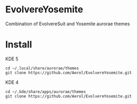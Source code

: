 # EvolvereYosemite
Combination of EvolvereSuit and Yosemite aurorae themes

# Install
KDE 5

    cd ~/.local/share/aurorae/themes
    git clone https://github.com/Aerol/EvolvereYosemite.git


KDE 4

    cd ~/.kde/share/apps/aurorae/themes
    git clone https://github.com/Aerol/EvolvereYosemite.git
